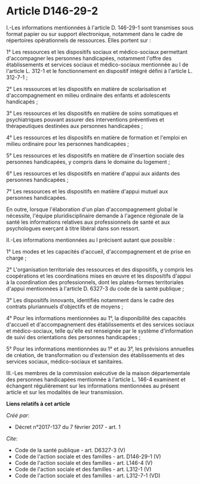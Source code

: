 # Article D146-29-2

I.-Les informations mentionnées à l'article D. 146-29-1 sont transmises sous format papier ou sur support électronique,
notamment dans le cadre de répertoires opérationnels de ressources. Elles portent sur : 

1° Les ressources et les dispositifs sociaux et médico-sociaux permettant d'accompagner les personnes handicapées, notamment
l'offre des établissements et services sociaux et médico-sociaux mentionnée au I de l'article L. 312-1 et le fonctionnement
en dispositif intégré défini à l'article L. 312-7-1 ; 

2° Les ressources et les dispositifs en matière de scolarisation et d'accompagnement en milieu ordinaire des enfants et
adolescents handicapés ; 

3° Les ressources et les dispositifs en matière de soins somatiques et psychiatriques pouvant assurer des interventions
préventives et thérapeutiques destinées aux personnes handicapées ; 

4° Les ressources et les dispositifs en matière de formation et l'emploi en milieu ordinaire pour les personnes
handicapées ; 

5° Les ressources et les dispositifs en matière de d'insertion sociale des personnes handicapées, y compris dans le domaine
du logement ; 

6° Les ressources et les dispositifs en matière d'appui aux aidants des personnes handicapées ; 

7° Les ressources et les dispositifs en matière d'appui mutuel aux personnes handicapées. 

En outre, lorsque l'élaboration d'un plan d'accompagnement global le nécessite, l'équipe pluridisciplinaire demande à
l'agence régionale de la santé les informations relatives aux professionnels de santé et aux psychologues exerçant à titre
libéral dans son ressort. 

II.-Les informations mentionnées au I précisent autant que possible : 

1° Les modes et les capacités d'accueil, d'accompagnement et de prise en charge ; 

2° L'organisation territoriale des ressources et des dispositifs, y compris les coopérations et les coordinations mises en
œuvre et les dispositifs d'appui à la coordination des professionnels, dont les plates-formes territoriales d'appui
mentionnées à l'article D. 6327-3 du code de la santé publique ; 

3° Les dispositifs innovants, identifiés notamment dans le cadre des contrats pluriannuels d'objectifs et de moyens ; 

4° Pour les informations mentionnées au 1°, la disponibilité des capacités d'accueil et d'accompagnement des établissements
et des services sociaux et médico-sociaux, telle qu'elle est renseignée par le système d'information de suivi des
orientations des personnes handicapées ; 

5° Pour les informations mentionnées au 1° et au 3°, les prévisions annuelles de création, de transformation ou d'extension
des établissements et des services sociaux, médico-sociaux et sanitaires. 

III.-Les membres de la commission exécutive de la maison départementale des personnes handicapées mentionnée à l'article L.
146-4 examinent et échangent régulièrement sur les informations mentionnées au présent article et sur les modalités de leur
transmission.

**Liens relatifs à cet article**

_Créé par_:

  - Décret n°2017-137 du 7 février 2017 - art. 1

_Cite_:

  - Code de la santé publique - art. D6327-3 (V)
  - Code de l'action sociale et des familles - art. D146-29-1 (V)
  - Code de l'action sociale et des familles - art. L146-4 (V)
  - Code de l'action sociale et des familles - art. L312-1 (V)
  - Code de l'action sociale et des familles - art. L312-7-1 (VD)
